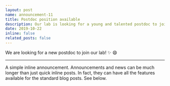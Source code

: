 ```yaml
---
layout: post
name: announcement-11
title: Postdoc position available
description: Our lab is looking for a young and talented postdoc to join our team.
date: 2019-10-22
inline: false
related_posts: false
---
```


We are looking for a new postdoc to join our lab! :sparkles: :smile:

---

A simple inline announcement. Announcements and news can be much longer than just quick inline posts. In fact, they can have all the features available for the standard blog posts. See below.

